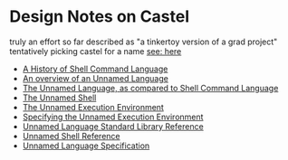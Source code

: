 # Design Notes on Castel
truly an effort
so far described as "a tinkertoy version of a grad project"
tentatively picking castel for a name
[see: here](https://www.youtube.com/watch?v=UFnmq5PPSc)

* [A History of Shell Command Language](History.md)
* [An overview of an Unnamed Language](Overview.md)
* [The Unnamed Language, as compared to Shell Command Language](Comparison.md)
* [The Unnamed Shell](Shell.md)
* [The Unnamed Execution Environment](Environment.md)
* [Specifying the Unnamed Execution Environment](EnvSpec.md)
* [Unnamed Language Standard Library Reference](StdRef.md)
* [Unnamed Shell Reference](ShellRef.md)
* [Unnamed Language Specification](LanguageSpec.md)

